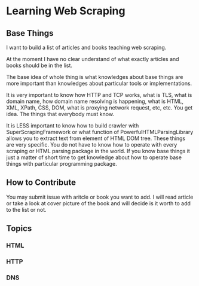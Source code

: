 # Learning Web Scraping

## Base Things

I want to build a list of articles and books teaching web scraping.

At the moment I have no clear understand of what exactly articles and books should be in the list.

The base idea of whole thing is what knowledges about base things are more important than knowledges
about particular tools or implementations.

It is very important to know how HTTP and TCP works, what is TLS, what is domain name, how domain name resolving is
happening, what is HTML, XML, XPath, CSS, DOM, what is proxying network request, etc, etc. You get idea. The things that everybody must know.

It is LESS important to know how to build crawler with SuperScrapingFramework or what function of PowerfulHTMLParsingLibrary allows you to extract text from element of HTML DOM tree. These things are very specific. You do not have to know how to operate with every scraping or HTML parsing package in the world. If you know base things it just a matter of short time to get knowledge about how to operate base things with particular programming package.

## How to Contribute

You may submit issue with aritcle or book you want to add. I will read article or take a look at cover picture of the book and will decide is it worth to add to the list or not.

## Topics

### HTML

### HTTP

### DNS
